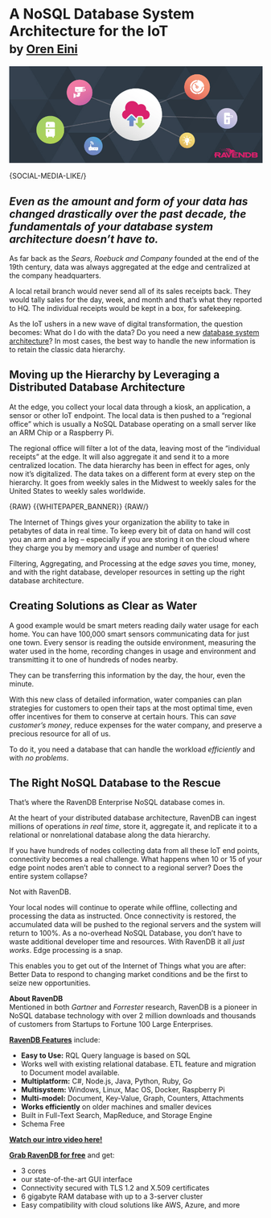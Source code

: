 # A NoSQL Database System Architecture for the IoT<br/><small>by <a href="mailto:ayende@ayende.com">Oren Eini</a></small>

![A NoSQL Database System Architecture for the IoT](images/a-nosql-database-system-architecture-for-the-iot.jpg)

{SOCIAL-MEDIA-LIKE/}

## <em>Even as the amount and form of your data has changed drastically over the past decade, the fundamentals of your database system architecture doesn’t have to.</em>

As far back as the <em>Sears, Roebuck and Company</em> founded at the end of the 19th century, data was always aggregated at the edge and centralized at the company headquarters.
 
A local retail branch would never send all of its sales receipts back. They would tally sales for the day, week, and month and that’s what they reported to HQ. The individual receipts would be kept in a box, for safekeeping.
 
As the IoT ushers in a new wave of digital transformation, the question becomes: What do I do with the data? Do you need a new <a href="https://ravendb.net/articles/cost-benefits-ravendb-nosql-acid-database">database system architecture</a>? In most cases, the best way to handle the new information is to retain the classic data hierarchy.

## Moving up the Hierarchy by Leveraging a Distributed Database Architecture

At the edge, you collect your local data through a kiosk, an application, a sensor or other IoT endpoint. The local data is then pushed to a “regional office” which is usually a NoSQL Database operating on a small server like an ARM Chip or a Raspberry Pi.

The regional office will filter a lot of the data, leaving most of the “individual receipts” at the edge. It will also aggregate it and send it to a more centralized location. The data hierarchy has been in effect for ages, only now it’s digitalized. The data takes on a different form at every step on the hierarchy. It goes from weekly sales in the Midwest to weekly sales for the United States to weekly sales worldwide.

{RAW}
{{WHITEPAPER_BANNER}}
{RAW/}

The Internet of Things gives your organization the ability to take in petabytes of data in real time. To keep every bit of data on hand will cost you an arm and a leg – especially if you are storing it on the cloud where they charge you by memory and usage and number of queries!

Filtering, Aggregating, and Processing at the edge <em>saves</em> you time, money, and with the right database, developer resources in setting up the right database architecture.

## Creating Solutions as Clear as Water

A good example would be smart meters reading daily water usage for each home. You can have 100,000 smart sensors communicating data for just one town. Every sensor is reading the outside environment, measuring the water used in the home, recording changes in usage and environment and transmitting it to one of hundreds of nodes nearby.

They can be transferring this information by the day, the hour, even the minute.

With this new class of detailed information, water companies can plan strategies for customers to open their taps at the most optimal time, even offer incentives for them to conserve at certain hours. This can <em>save customer’s money</em>, reduce expenses for the water company, and preserve a precious resource for all of us.

To do it, you need a database that can handle the workload <em>efficiently</em> and with <em>no problems</em>.

## The Right NoSQL Database to the Rescue

That’s where the RavenDB Enterprise NoSQL database comes in.

At the heart of your distributed database architecture, RavenDB can ingest millions of operations <em>in real time</em>, store it, aggregate it, and replicate it to a relational or nonrelational database along the data hierarchy.

If you have hundreds of nodes collecting data from all these IoT end points, connectivity becomes a real challenge. What happens when 10 or 15 of your edge point nodes aren’t able to connect to a regional server? Does the entire system collapse?

Not with RavenDB.

Your local nodes will continue to operate while offline, collecting and processing the data as instructed. Once connectivity is restored, the accumulated data will be pushed to the regional servers and the system will return to 100%. As a no-overhead NoSQL Database, you don’t have to waste additional developer time and resources. With RavenDB it all <em>just works</em>. Edge processing is a snap.

This enables you to get out of the Internet of Things what you are after: Better Data to respond to changing market conditions and be the first to seize new opportunities.

<div class="bottom-line">
    <p><strong>About RavenDB</strong><br/>
Mentioned in both <em>Gartner</em> and <em>Forrester</em> research, RavenDB is a pioneer in NoSQL database technology with over 2 million downloads and thousands of customers from Startups to Fortune 100 Large Enterprises.</p>
    <p><strong><a href="https://ravendb.net/buy">RavenDB Features</a></strong> include:
    <ul>
<li><strong>Easy to Use:</strong> RQL Query language is based on SQL</li>
<li>Works well with existing relational database. ETL feature and migration to Document model available.</li>
<li><strong>Multiplatform:</strong> C#, Node.js, Java, Python, Ruby, Go</li>
<li><strong>Multisystem:</strong> Windows, Linux, Mac OS, Docker, Raspberry Pi</li>
<li><strong>Multi-model:</strong> Document, Key-Value, Graph, Counters, Attachments</li>
<li><strong>Works efficiently</strong> on older machines and smaller devices</li>
<li>Built in Full-Text Search, MapReduce, and Storage Engine</li>
<li>Schema Free</li>
</ul>
    </p>
    <p>
        <strong><a href="https://ravendb.net/#play-video">Watch our intro video here!</a></strong>
    </p>
    <p><strong><a href="https://ravendb.net/downloads#server/dev">Grab RavenDB for free</a></strong> and get:
    <ul>
<li>3 cores</li>
<li>our state-of-the-art GUI interface</li>
<li>Connectivity secured with TLS 1.2 and X.509 certificates</li>
<li>6 gigabyte RAM database with up to a 3-server cluster</li>
<li>Easy compatibility with cloud solutions like AWS, Azure, and more</li>
</ul>
    </p>
</div>
